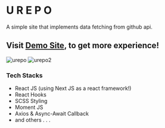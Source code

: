 # U R E P O

A simple site that implements data fetching from github api.

## Visit [Demo Site](https://urepo.vercel.app/), to get more experience!

![urepo](https://user-images.githubusercontent.com/41061962/130312603-520175bf-a67f-4a6e-8f9c-28dfd60f38ab.png)
![urepo2](https://user-images.githubusercontent.com/41061962/130312606-1b616997-063d-4765-bff1-34010095038b.png)

### Tech Stacks
 - React JS (using Next JS as a react framework!)
 - React Hooks
 - SCSS Styling
 - Moment JS
 - Axios & Async-Await Callback
 - and others . . .
